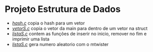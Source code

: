 # Projeto Estrutura de Dados
<ul>
  <li>
    <a href="https://github.com/menon23/E_Dados/blob/main/hash.c"><i>hash.c</i></a> copia o hash para um vetor
  </li>
  <li>
    <a href="https://github.com/menon23/E_Dados/blob/main/vetorS.c"><i>vetorS.c</i></a> copia o vetor da main para dentro de um vetor na struct
  </li>
  <li>
    <a href="https://github.com/menon23/E_Dados/blob/main/listaS.c"><i>listaS.c</i></a> contem as funções de inserir no inicio, remover no fim e imprimir uma lista 
  </li>
  <li>
    <a href="https://github.com/menon23/E_Dados/blob/main/random.c"><i>listaS.c</i></a> gera numero aleatorio com o mtwister 
  </li>  
</ul>
   
